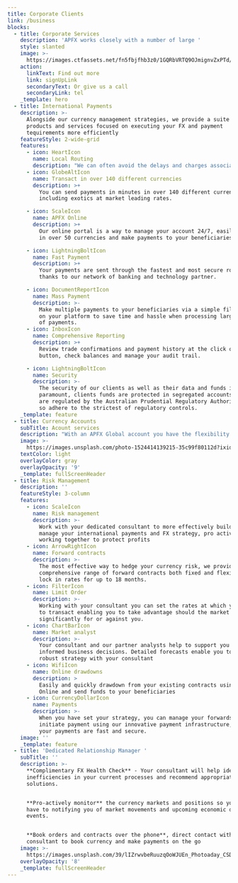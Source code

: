 ```yaml
---
title: Corporate Clients
link: /business
blocks:
  - title: Corporate Services
    description: 'APFX works closely with a number of large '
    style: slanted
    image: >-
      https://images.ctfassets.net/fn5fbjfhb3z0/1GQRbVRTQ9OJmignvZxPTd/43b7e889507f8801aa8268aef9d95083/opera-house-2.jpg?w=1600&h=1066&q=50
    action:
      linkText: Find out more
      link: signUpLink
      secondaryText: Or give us a call
      secondaryLink: tel
    _template: hero
  - title: International Payments
    description: >-
      Alongside our currency management strategies, we provide a suite of
      products and services focused on executing your FX and payment
      tequirements more efficiently
    featureStyle: 2-wide-grid
    features:
      - icon: HeartIcon
        name: Local Routing
        description: "We can often avoid the delays and charges associated with intermediary banks to provide lower cost and paster cross border payments\n\n\_"
      - icon: GlobeAltIcon
        name: Transact in over 140 different currencies
        description: >+
          You can send payments in minutes in over 140 different currencies
          including exotics at market leading rates.

      - icon: ScaleIcon
        name: APFX Online
        description: >+
          Our online portal is a way to manage your account 24/7, easily trade
          in over 50 currencies and make payments to your beneficiaries

      - icon: LightningBoltIcon
        name: Fast Payment
        description: >+
          Your payments are sent through the fastest and most secure routes,
          thanks to our network of banking and technology partner.

      - icon: DocumentReportIcon
        name: Mass Payment
        description: >-
          Make multiple payments to your beneficiaries via a simple file upload
          on your platform to save time and hassle when processing large volumes
          of payments.
      - icon: InboxIcon
        name: Comprehensive Reporting
        description: >+
          Review trade confirmations and payment history at the click of a
          button, check balances and manage your audit trail.

      - icon: LightningBoltIcon
        name: Security
        description: >-
          The security of our clients as well as their data and funds is
          paramount, clients funds are protected in segregated accounts and we
          are regulated by the Australian Prudential Regulatory Authority (APRA)
          so adhere to the strictest of regulatory controls.
    _template: feature
  - title: Currency Accounts
    subTitle: Acount services
    description: "With an APFX Global account you have the flexibility to allow your clients and suppliers to pay you in multiple currencies. \n\nHold currency in accounts without a local presence in your own name, with transfers always addressed to an account in your name avoiding any delays due to to any third party collection queries\n\nAccess your funds securely online at any time through APFX online\n\nSend and receive funds using local payment networks avoiding the delays and charges associated with intermediary institutions\n\nCentralise cash management – assign accounts to indivudals entities or even specific departments or subsidiaries. Create a virtual account structure that emulates operations and enables cash across the business to be viewed and managed centrally.\n\nSimplify account management – Quickly and easily open accounts and manage them via APFX online. Save time, money and hassle on this proicess\n\n\_"
    image: >-
      https://images.unsplash.com/photo-1524414139215-35c99f80112d?ixid=MnwxMjA3fDB8MHxwaG90by1wYWdlfHx8fGVufDB8fHx8&ixlib=rb-1.2.1&auto=format&fit=crop&w=2100&q=80
    textColor: light
    overlayColor: gray
    overlayOpacity: '9'
    _template: fullScreenHeader
  - title: Risk Management
    description: ''
    featureStyle: 3-column
    features:
      - icon: ScaleIcon
        name: Risk management
        description: >-
          Work with your dedicated consultant to more effectively build and
          manage your international payments and FX strategy, pro actively
          working together to protect profits
      - icon: ArrowRightIcon
        name: Forward contracts
        description: >-
          The most effective way to hedge your currency risk, we provide a
          comprehensive range of forward contracts both fixed and flexible to
          lock in rates for up to 18 months.
      - icon: FilterIcon
        name: Limit Order
        description: >-
          Working with your consultant you can set the rates at which you wish
          to transact enabling you to take advantage should the market move
          significantly for or against you.
      - icon: ChartBarIcon
        name: Market analyst
        description: >-
          Your consultant and our partner analysts help to support you in making
          informed business decisions. Detailed forecasts enable you to build a
          robust strategy with your consultant
      - icon: WifiIcon
        name: Online drawdowns
        description: >
          Easily and quickly drawdown from your existing contracts using APFX
          Online and send funds to your beneficiaries
      - icon: CurrencyDollarIcon
        name: Payments
        description: >-
          When you have set your strategy, you can manage your forwards and
          initiate payment using our innovative payment infrastructure, ensuring
          your payments are fast and secure.
    image: ''
    _template: feature
  - title: 'Dedicated Relationship Manager '
    subTitle: ''
    description: >-
      **Complimentary FX Health Check** - Your consultant will help identify any
      inefficiencies in your current processes and recommend appropriate
      solutions.


      **Pro-actively monitor** the currency markets and positions so you don’t
      have to notifying you of market movements and upcoming economic data and
      events.


      **Book orders and contracts over the phone**, direct contact with your
      consultant to book currency and make payments on the go
    image: >-
      https://images.unsplash.com/39/lIZrwvbeRuuzqOoWJUEn_Photoaday_CSD%20(1%20of%201)-5.jpg?ixid=MnwxMjA3fDB8MHxwaG90by1wYWdlfHx8fGVufDB8fHx8&ixlib=rb-1.2.1&auto=format&fit=crop&w=2100&q=80
    overlayOpacity: '8'
    _template: fullScreenHeader
---
```


